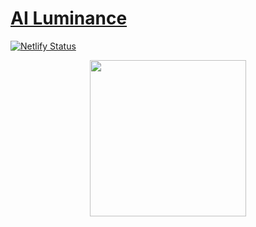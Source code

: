 # [AI Luminance](https://ai-luminance.aboqasem.dev/)

[![Netlify Status](https://api.netlify.com/api/v1/badges/89ae726b-5ca1-4518-a77b-d1eaf2acf508/deploy-status)](https://app.netlify.com/sites/ai-luminance/deploys)

<p align="center">
  <img src="docs/images/hero.gif" height="250">
</p>
